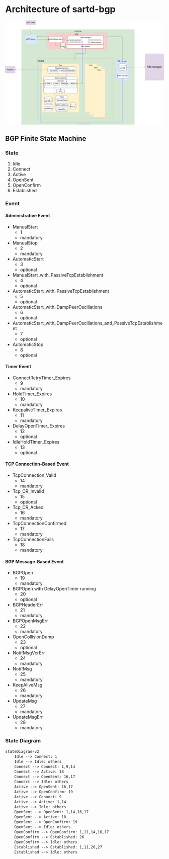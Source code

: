 # Architecture of sartd-bgp

![model](model.drawio.svg)


## BGP Finite State Machine

### State

1. Idle
2. Connect
3. Active
4. OpenSent
5. OpenConfirm
6. Established

### Event

#### Administrative Event

- ManualStart
  - 1
  - mandatory
- ManualStop
  - 2
  - mandatory
- AutomaticStart
  - 3
  - optional 
- ManualStart_with_PassiveTcpEstablishment
  - 4
  - optional 
- AutomaticStart_with_PassiveTcpEstablishment
  - 5
  - optional 
- AutomaticStart_with_DampPeerOscillations
  - 6
  - optional 
- AutomaticStart_with_DampPeerOscillations_and_PassiveTcpEstablishment
  - 7
  - optional 
- AutomaticStop
  - 8
  - optional 

#### Timer Event

- ConnectRetryTimer_Expires
  - 9
  - mandatory
- HoldTimer_Expires
  - 10
  - mandatory
- KeepaliveTimer_Expires
  - 11
  - mandatory
- DelayOpenTimer_Expires
  - 12
  - optional
- IdleHoldTimer_Expires
  - 13
  - optional

#### TCP Connection-Based Event

- TcpConnection_Valid
  - 14
  - mandatory
- Tcp_CR_Invalid
  - 15
  - optional 
- Tcp_CR_Acked
  - 16
  - mandatory
- TcpConnectionConfirmed
  - 17
  - mandatory
- TcpConnectionFails
  - 18
  - mandatory

#### BGP Message-Based Event

- BGPOpen
  - 19
  - mandatory
- BGPOpen with DelayOpenTimer running
  - 20 
  - optional 
- BGPHeaderErr
  - 21 
  - mandatory
- BGPOpenMsgErr
  - 22 
  - mandatory
- OpenCollisionDump
  - 23
  - optional 
- NotifMsgVerErr
  - 24
  - mandatory
- NotifMsg
  - 25 
  - mandatory
- KeepAliveMsg
  - 26
  - mandatory
- UpdateMsg
  - 27
  - mandatory
- UpdateMsgErr
  - 28
  - mandatory

### State Diagram

```mermaid
stateDiagram-v2
    Idle --> Connect: 1
    Idle --> Idle: others
    Connect --> Connect: 1,9,14
    Connect --> Active: 18
    Connect --> OpenSent: 16,17
    Connect --> Idle: others
    Active --> OpenSent: 16,17
    Active --> OpenConfirm: 19
    Active --> Connect: 9
    Active --> Active: 1,14
    Active --> Idle: others
    OpenSent --> OpenSent: 1,14,16,17
    OpenSent --> Active: 18
    OpenSent --> OpenConfirm: 19
    OpenSent --> Idle: others
    OpenConfirm --> OpenConfirm: 1,11,14,16,17
    OpenConfirm --> Established: 26
    OpenConfirm --> Idle: others
    Established --> Established: 1,11,26,27
    Established --> Idle: others
```

